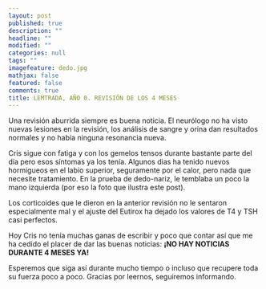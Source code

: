 ```yaml
---
layout: post
published: true
description: ""
headline: ""
modified: ""
categories: null
tags: ""
imagefeature: dedo.jpg
mathjax: false
featured: false
comments: true
title: LEMTRADA, AÑO 0. REVISIÓN DE LOS 4 MESES
---
```


Una revisión aburrida siempre es buena noticia. El neurólogo no ha visto nuevas lesiones en la revisión, los análisis de sangre y orina dan resultados normales y no había ninguna resonancia nueva.

Cris sigue con fatiga y con los gemelos tensos durante bastante parte del día pero esos síntomas ya los tenía. Algunos dias ha tenido nuevos hormigueos en el labio superior, seguramente por el calor, pero nada que necesite tratamiento. En la prueba de dedo-nariz, le temblaba un poco la mano izquierda (por eso la foto que ilustra este post).

Los corticoides que le dieron en la anterior revisión no le sentaron especialmente mal y el ajuste del Eutirox ha dejado los valores de T4 y TSH casi perfectos. 

Hoy Cris no tenía muchas ganas de escribir y poco que contar así que me ha cedido el placer de dar las buenas noticias: **¡NO HAY NOTICIAS DURANTE 4 MESES YA!**

Esperemos que siga así durante mucho tiempo o incluso que recupere toda su fuerza poco a poco. Gracias por leernos, seguiremos informando.